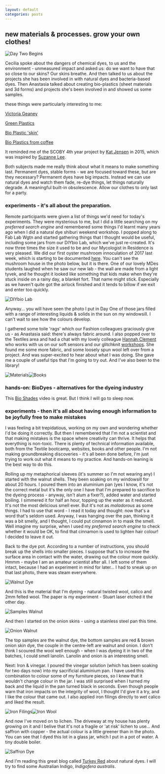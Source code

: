 ```yaml
---
layout: default
categories: posts
---
```

## new materials & processes. grow your own clothes!

![Day Two Begins](/images/2017-02-22-day-two/daytwobegins.png) 

Cecilia spoke about the dangers of chemical dyes, to us and the environment - unmeasured impact and asked us: do we want to have that so close to our skins? Our skins breathe. And then talked to us about the projects she has been involved in with natural dyes and bacteria-based dyes. Then Anastasia talked about creating bio-plastics (sheet materials and 3d forms) and projects she's been involved in and showed us some samples.  

these things were particularly interesting to me:

[Victoria Geaney](http://www.victoriageaney.com/)

[Green Plastics](http://green-plastics.net/)

[Bio Plastic 'skin'](http://materiability.com/skin-2/)

[Bio Plastics from coffee](https://3dprintingindustry.com/news/bioplastics-made-coffee-orange-83241/)

It reminded me of the SCOBY 4th year project by [Kat Jensen](https://creative.massey.ac.nz/about/exposure-2015-end-of-year-exhibition/bdes-textiles/katerina-jensen) in 2015, which was inspired by 
[Suzanne Lee](http://www.naturalblaze.com/2016/04/the-woman-who-grows-her-own-kombucha-clothes.html).

Both subjects made me really think about what it means to make something last. Permanent dyes, stable forms - we are focused toward these, but are they necessary? Permanent dyes have big impacts. Instead we can use natural dyes and watch them fade, re-dye things, let things naturally degrade. A meaningful built-in obsolescence. Allow our clothes to only last for a party.

### experiments - it's all about the preparation.

Remote participants were given a list of things we'd need for today's experiments. They were mysterious to me, but I did a little searching on my *preferred search engine* and remembered some things I'd learnt many years ago when I did a natural dye shiburi weekend workshop. I popped along to Fab Lab Wgtn and started gathering things that I thought would be useful, including some jars from our DIYbio Lab, which we've just re-created. It's now three times the size it used to be and our Mycologist in Residence is very pleased. We did our first oyster mushroom innoculation of 2017 last week, which is starting to be documented [here](http://fablabwgtn.github.io/DIY-biolab/post/Jenga-rafts.html). You can't see the mushroom house in the photo below, but it is there. One of our lovely MDes students laughed when he saw our new lab - the wall are made from a light tyvek, and he thought it looked like something that kids make when they're stuck inside on a rainy day, a blanket fort. That name might stick. Especially as we haven't quite got the airlock finished and it tends to billow if we exit and enter too quickly.

![DIYbio Lab](/images/2017-02-22-day-two/diy-bio.png) 

Anyway... you will have seen the photo I put in Day One of those jars filled with a range of interesting liquids & solids in the sun on my windowsill. I can't wait to see how the colours develop. 

I gathered some toile 'rags' which our Fashion colleagues graciously give us - as Anastasia said: there's always fabric around. I also popped over to the Textiles area and had a chat with my lovely colleague [Hannah Clement](https://hannahclement.com/about/) who works with us on our soft sensors and our glitchknit [workshops](https://fablabwgtn.co.nz/events/). She found me some more fabric, and some loosely spun wool left over from a project. And was super-excited to hear about what I was doing. She gave me a couple of useful tips that I'm going to try out. And I've also been to the library! 

![Materials](/images/2017-02-22-day-two/materials.png)![Books](/images/2017-02-22-day-two/books.png)  

### hands-on: BioDyes - alternatives for the dyeing industry

This [Bio Shades](https://www.youtube.com/watch?v=HsD5VuH4Y7w&feature=youtu.be) video is great. But I think I will go to sleep now.

### experiments - then it's all about having enough information to be joyfully free to make mistakes

I was feeling a bit trepidatious, working  on my own and wondering whether I'd be doing it correctly. But then I remembered that I'm not a scientist and that making mistakes is the space where creativity can thrive. It helps that everything is non-toxic. There is plenty of technical information available, both from the Textile bootcamp, websites, books and other people. I'm not making groundbreaking discoveries - it's all been done before, I'm just trying to work out what it means to my practice. And hands-on leaning is the best way to do this.

Rolling up my metaphorical sleeves (it's summer so I'm not wearing any) I started with the walnut shells. They been soaking on my windowsill for about 20 hours. I poured them into an aluminium pan (yes I know, it's not the correct metal but it's the only one I have that I'm prepared to sacrifice to the dyeing process - anyway, isn't alum a fixer?), added water and started boiling. I simmered it for half an hour, topping up the water as it reduced. It's not the most delicious smell ever. But it's not as _maladorous_ as some things. I had to use that word - I read it today and thought: now that's a word that's seldom used. Anyway, I was hanging over the pan, thinking it was a bit smelly, and I thought, I could put cinnamon in to mask the smell. Well imagine my surprise, when I used my *preferred search engine* to check whether it would be OK, to find that cinnamon is used to lighten hair colour! I decided to leave it out.

Back to the dye pot. According to a number of instructions, you should break up the shells into smaller pieces. I suppose that's to increase the surface area in contact with the water, drawing out the colour more quickly. Hmmm - maybe I am an amateur scientist after all. I left some of them intact, because I had an experiment in mind for later... I had to sneak up on that last photo, there was steam everywhere. 

![Walnut Dye](/images/2017-02-22-day-two/walnut.gif)

And this is the material that I'm dyeing - natural twisted wool, calico and 2mm felted wool. The paper is my experiment - Stuart laser etched it the other day.

![Samples Walnut](/images/2017-02-22-day-two/samples-walnut.png)

And then I started on the onion skins - using a stainless steel pan this time. 

![Onion Walnut](/images/2017-02-22-day-two/onion-walnut-dye.png)

The top samples are the walnut dye, the bottom samples are red & brown onion skin dye, the couple in the centre-left are walnut and onion. I don't think I scoured the wool well enough - when I was dyeing it in two of the batches, I could smell lanolin. Lanolin and onion is an interesting smell. 

Next: Iron & vinegar. I poured the vinegar solution (which has been soaking for two days now) into my sacrificial aluminium pan. I have used this combination to colour some of my furniture pieces, so I knew that it wouldn't change colour in the jar. I was still surprised when I turned my back and the liquid in the pan turned black in seconds. Even though people warn that iron impacts on the integrity of wool, I thought I'd give it a try, and I like the colour that came out. I also applied iron filings directly to wet calico and liked the result.

![Iron Filings](/images/2017-02-22-day-two/iron-filings.png)![Iron Wool](/images/2017-02-22-day-two/iron-wool.png)

And now I've moved on to lichen. The driveway at my house has plenty growing on it and I belive that it's not a fragile or 'at risk' lichen to use...
And saffron with copper - the actual colour is a little greener than in the photo. You can see that I dyed this lot in a glass jar, which I put in a pot of water. A tiny double boiler. 

![Saffron Dye](/images/2017-02-22-day-two/saffron.gif)

And I'm reading this great blog called [Turkey Red](http://www.turkeyredjournal.com/) about natural dyes. I will try to find some Australian Indigo, _Indigofera australis_. 

